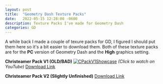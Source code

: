 ```yaml
---
layout: post
title:  "Geometry Dash Texture Packs"
date:   2022-05-15 12:28:00 -0600
description: Texture Packs I've made for Geometry Dash
categories: GD
---
```


A while back I made a couple of texure packs for GD, I figured I should put them here so it's a bit easier to download them. 
Both of these texture packs are for the **PC** version of Geometry Dash and the **High** graphics setting.

**Christeamer Pack V1 (OLD/BAD)**
[![CPackV1Showcase](https://i9.ytimg.com/vi/0f-TwTV0p6A/maxresdefault.jpg?time=1652718000000&sqp=CLDziZQG&rs=AOn4CLCwvth8zShZDDkQdG6q8zSTHHo7DA)](https://www.youtube.com/watch?v=0f-TwTV0p6A&ab "Showcase of the old pack!")
*(Click to watch on YouTube)*
[Download Link](https://drive.google.com/drive/folders/1cFMP8LUsRA4Ehnn7fXj1GMe7dnhaT-AI?usp=sharing)

**Christeamer Pack V2 (Slightly Unfinished)**
[Download Link](https://drive.google.com/drive/folders/1Br1SbnGqJ_E5FeHCtPLc6fceJsrUwjAU?usp=sharing)
